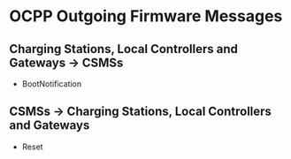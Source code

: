 ﻿# OCPP Outgoing Firmware Messages


## Charging Stations, Local Controllers and Gateways -> CSMSs

- BootNotification


## CSMSs -> Charging Stations, Local Controllers and Gateways

- Reset
